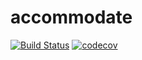 # accommodate

[![Build Status](https://travis-ci.org/AccommoDateApp/accommodate.svg?branch=master)](https://travis-ci.org/AccommoDateApp/accommodate)
[![codecov](https://codecov.io/gh/AccommoDateApp/accommodate/branch/master/graph/badge.svg)](https://codecov.io/gh/AccommoDateApp/accommodate)
